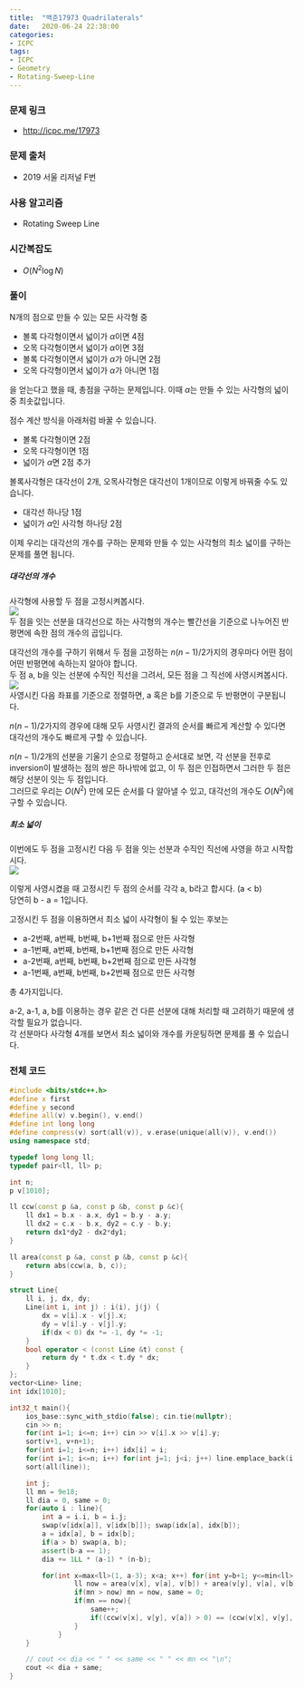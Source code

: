 ```yaml
---
title:  "백준17973 Quadrilaterals"
date:   2020-06-24 22:38:00
categories:
- ICPC
tags:
- ICPC
- Geometry
- Rotating-Sweep-Line
---
```


### 문제 링크
* http://icpc.me/17973

### 문제 출처
* 2019 서울 리저널 F번

### 사용 알고리즘
* Rotating Sweep Line

### 시간복잡도
* $O(N^2 \log N)$

### 풀이
N개의 점으로 만들 수 있는 모든 사각형 중
* 볼록 다각형이면서 넓이가 $\alpha$이면 4점
* 오목 다각형이면서 넓이가 $\alpha$이면 3점
* 볼록 다각형이면서 넓이가 $\alpha$가 아니면 2점
* 오목 다각형이면서 넓이가 $\alpha$가 아니면 1점

을 얻는다고 했을 때, 총점을 구하는 문제입니다. 이때 $\alpha$는 만들 수 있는 사각형의 넓이 중 최솟값입니다.

점수 계산 방식을 아래처럼 바꿀 수 있습니다.
* 볼록 다각형이면 2점
* 오목 다각형이면 1점
* 넓이가 $\alpha$면 2점 추가

볼록사각형은 대각선이 2개, 오목사각형은 대각선이 1개이므로 이렇게 바꿔줄 수도 있습니다.
* 대각선 하나당 1점
* 넓이가 $\alpha$인 사각형 하나당 2점

이제 우리는 대각선의 개수를 구하는 문제와 만들 수 있는 사각형의 최소 넓이를 구하는 문제를 풀면 됩니다.

##### 대각선의 개수
사각형에 사용할 두 점을 고정시켜봅시다.<br>
![](https://i.imgur.com/zEQhfMP.png)<br>
두 점을 잇는 선분을 대각선으로 하는 사각형의 개수는 빨간선을 기준으로 나누어진 반평면에 속한 점의 개수의 곱입니다.

대각선의 개수를 구하기 위해서 두 점을 고정하는 $n(n-1)/2$가지의 경우마다 어떤 점이 어떤 반평면에 속하는지 알아야 합니다.<br>
두 점 a, b을 잇는 선분에 수직인 직선을 그려서, 모든 점을 그 직선에 사영시켜봅시다.<br>
![](https://i.imgur.com/5wlrLQq.png)<br>
사영시킨 다음 좌표를 기준으로 정렬하면, a 혹은 b를 기준으로 두 반평면이 구분됩니다.

$n(n-1)/2$가지의 경우에 대해 모두 사영시킨 결과의 순서를 빠르게 계산할 수 있다면 대각선의 개수도 빠르게 구할 수 있습니다.

$n(n-1)/2$개의 선분을 기울기 순으로 정렬하고 순서대로 보면, 각 선분을 전후로 inversion이 발생하는 점의 쌍은 하나밖에 없고, 이 두 점은 인접하면서 그러한 두 점은 해당 선분이 잇는 두 점입니다.<br>
그러므로 우리는 $O(N^2)$ 만에 모든 순서를 다 알아낼 수 있고, 대각선의 개수도 $O(N^2)$에 구할 수 있습니다.

##### 최소 넓이
이번에도 두 점을 고정시킨 다음 두 점을 잇는 선분과 수직인 직선에 사영을 하고 시작합시다.<br>
![](https://i.imgur.com/Swy6mva.png)

이렇게 사영시켰을 때 고정시킨 두 점의 순서를 각각 a, b라고 합시다. (a < b)<br>
당연히 b - a = 1입니다.

고정시킨 두 점을 이용하면서 최소 넓이 사각형이 될 수 있는 후보는
* a-2번째, a번째, b번째, b+1번째 점으로 만든 사각형
* a-1번째, a번째, b번째, b+1번째 점으로 만든 사각형
* a-2번째, a번째, b번째, b+2번째 점으로 만든 사각형
* a-1번째, a번째, b번째, b+2번째 점으로 만든 사각형

총 4가지입니다.

a-2, a-1, a, b를 이용하는 경우 같은 건 다른 선분에 대해 처리할 때 고려하기 때문에 생각할 필요가 없습니다.<br>
각 선분마다 사각형 4개를 보면서 최소 넓이와 개수를 카운팅하면 문제를 풀 수 있습니다.

### 전체 코드
```cpp
#include <bits/stdc++.h>
#define x first
#define y second
#define all(v) v.begin(), v.end()
#define int long long
#define compress(v) sort(all(v)), v.erase(unique(all(v)), v.end())
using namespace std;

typedef long long ll;
typedef pair<ll, ll> p;

int n;
p v[1010];

ll ccw(const p &a, const p &b, const p &c){
    ll dx1 = b.x - a.x, dy1 = b.y - a.y;
    ll dx2 = c.x - b.x, dy2 = c.y - b.y;
    return dx1*dy2 - dx2*dy1;
}

ll area(const p &a, const p &b, const p &c){
    return abs(ccw(a, b, c));
}

struct Line{
    ll i, j, dx, dy;
    Line(int i, int j) : i(i), j(j) {
        dx = v[i].x - v[j].x;
        dy = v[i].y - v[j].y;
        if(dx < 0) dx *= -1, dy *= -1;
    }
    bool operator < (const Line &t) const {
        return dy * t.dx < t.dy * dx;
    }
};
vector<Line> line;
int idx[1010];

int32_t main(){
    ios_base::sync_with_stdio(false); cin.tie(nullptr);
    cin >> n;
    for(int i=1; i<=n; i++) cin >> v[i].x >> v[i].y;
    sort(v+1, v+n+1);
    for(int i=1; i<=n; i++) idx[i] = i;
    for(int i=1; i<=n; i++) for(int j=1; j<i; j++) line.emplace_back(i, j);
    sort(all(line));

    int j;
    ll mn = 9e18;
    ll dia = 0, same = 0;
    for(auto i : line){
        int a = i.i, b = i.j;
        swap(v[idx[a]], v[idx[b]]); swap(idx[a], idx[b]);
        a = idx[a], b = idx[b];
        if(a > b) swap(a, b);
        assert(b-a == 1);
        dia += 1LL * (a-1) * (n-b);

        for(int x=max<ll>(1, a-3); x<a; x++) for(int y=b+1; y<=min<ll>(b+3, n); y++){
                ll now = area(v[x], v[a], v[b]) + area(v[y], v[a], v[b]);
                if(mn > now) mn = now, same = 0;
                if(mn == now){
                    same++;
                    if((ccw(v[x], v[y], v[a]) > 0) == (ccw(v[x], v[y], v[b]) > 0)) same++;
                }
            }
    }

    // cout << dia << " " << same << " " << mn << "\n";
    cout << dia + same;
}
```
